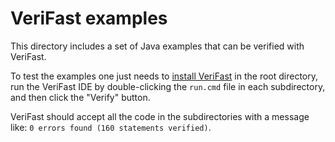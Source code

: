 # VeriFast examples

This directory includes a set of Java examples that can be verified with VeriFast.

To test the examples one just needs to [install VeriFast](https://github.com/verifast/verifast/releases) in the root directory, run the VeriFast IDE by double-clicking the `run.cmd` file in each subdirectory, and then click the "Verify" button.

VeriFast should accept all the code in the subdirectories with a message like: `0 errors found (160 statements verified)`.
